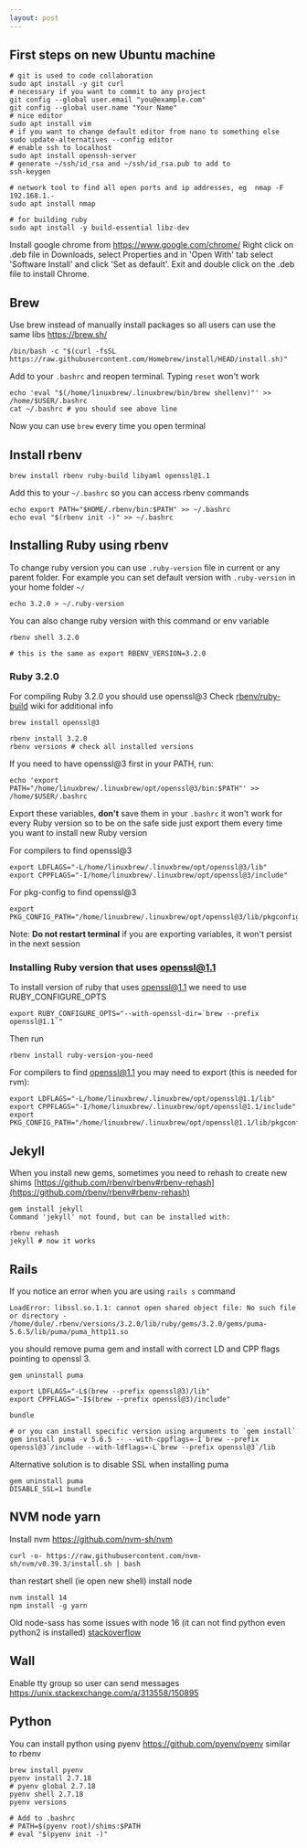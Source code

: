 ```yaml
---
layout: post
---
```



## First steps on new Ubuntu machine

```
# git is used to code collaboration
sudo apt install -y git curl
# necessary if you want to commit to any project
git config --global user.email "you@example.com"
git config --global user.name "Your Name"
# nice editor
sudo apt install vim
# if you want to change default editor from nano to something else
sudo update-alternatives --config editor
# enable ssh to localhost
sudo apt install openssh-server
# generate ~/ssh/id_rsa and ~/ssh/id_rsa.pub to add to
ssh-keygen

# network tool to find all open ports and ip addresses, eg  nmap -F 192.168.1.-
sudo apt install nmap

# for building ruby
sudo apt install -y build-essential libz-dev
```

Install google chrome from <https://www.google.com/chrome/>
Right click on .deb file in Downloads, select Properties and in 'Open With' tab select 'Software Install' and click 'Set as default'. Exit and double click on the .deb file to install Chrome.

## Brew

Use brew instead of manually install packages so all users can use the same libs
<https://brew.sh/>

```
/bin/bash -c "$(curl -fsSL https://raw.githubusercontent.com/Homebrew/install/HEAD/install.sh)"
```

Add to your `.bashrc` and reopen terminal. Typing `reset` won't work

```
echo 'eval "$(/home/linuxbrew/.linuxbrew/bin/brew shellenv)"' >> /home/$USER/.bashrc
cat ~/.bashrc # you should see above line
```
Now you can use `brew` every time you open terminal

## Install rbenv

```
brew install rbenv ruby-build libyaml openssl@1.1
```

Add this to your `~/.bashrc` so you can access rbenv commands

```
echo export PATH="$HOME/.rbenv/bin:$PATH" >> ~/.bashrc
echo eval "$(rbenv init -)" >> ~/.bashrc
```

## Installing Ruby using rbenv

To change ruby version you can use `.ruby-version` file in current or any parent
folder. For example you can set default version with `.ruby-version` in your
home folder `~/`
```
echo 3.2.0 > ~/.ruby-version
```

You can also change ruby version with this command or env variable
```
rbenv shell 3.2.0

# this is the same as export RBENV_VERSION=3.2.0
```

### Ruby 3.2.0

For compiling Ruby 3.2.0 you should use openssl@3
Check [rbenv/ruby-build](https://github.com/rbenv/ruby-build/wiki) wiki for additional info

```
brew install openssl@3

rbenv install 3.2.0
rbenv versions # check all installed versions
```

If you need to have openssl@3 first in your PATH, run:
```
echo 'export PATH="/home/linuxbrew/.linuxbrew/opt/openssl@3/bin:$PATH"' >> /home/$USER/.bashrc
```

Export these variables, **don't** save them in your `.bashrc` it won't work for every Ruby version so to be on the safe side just export them every time you want to install new Ruby version

For compilers to find openssl@3
```
export LDFLAGS="-L/home/linuxbrew/.linuxbrew/opt/openssl@3/lib"
export CPPFLAGS="-I/home/linuxbrew/.linuxbrew/opt/openssl@3/include"
```

For pkg-config to find openssl@3
```
export PKG_CONFIG_PATH="/home/linuxbrew/.linuxbrew/opt/openssl@3/lib/pkgconfig"
```

Note: **Do not restart terminal** if you are exporting variables, it won't persist in the next session

### Installing Ruby version that uses openssl@1.1

To install version of ruby that uses openssl@1.1 we need to use RUBY_CONFIGURE_OPTS

```
export RUBY_CONFIGURE_OPTS="--with-openssl-dir=`brew --prefix openssl@1.1`"
```

Then run
```
rbenv install ruby-version-you-need
```

For compilers to find openssl@1.1 you may need to export (this is needed for rvm):

```
export LDFLAGS="-L/home/linuxbrew/.linuxbrew/opt/openssl@1.1/lib"
export CPPFLAGS="-I/home/linuxbrew/.linuxbrew/opt/openssl@1.1/include"
export PKG_CONFIG_PATH="/home/linuxbrew/.linuxbrew/opt/openssl@1.1/lib/pkgconfig"
```

## Jekyll

When you install new gems, sometimes you need to rehash to create new shims
[https://github.com/rbenv/rbenv#rbenv-rehash](https://github.com/rbenv/rbenv#rbenv-rehash)

```
gem install jekyll
Command 'jekyll' not found, but can be installed with:

rbenv rehash
jekyll # now it works
```

## Rails

If you notice an error when you are using `rails s` command
```
LoadError: libssl.so.1.1: cannot open shared object file: No such file or directory - /home/dule/.rbenv/versions/3.2.0/lib/ruby/gems/3.2.0/gems/puma-5.6.5/lib/puma/puma_http11.so
```
you should remove puma gem and install with correct LD and CPP flags pointing to
openssl 3.
```
gem uninstall puma

export LDFLAGS="-L$(brew --prefix openssl@3)/lib"
export CPPFLAGS="-I$(brew --prefix openssl@3)/include"

bundle

# or you can install specific version using arguments to `gem install`
gem install puma -v 5.6.5 -- --with-cppflags=-I`brew --prefix openssl@3`/include --with-ldflags=-L`brew --prefix openssl@3`/lib
```

Alternative solution is to disable SSL when installing puma
```
gem uninstall puma
DISABLE_SSL=1 bundle
```

## NVM node yarn

Install nvm <https://github.com/nvm-sh/nvm>

```
curl -o- https://raw.githubusercontent.com/nvm-sh/nvm/v0.39.3/install.sh | bash
```
than restart shell (ie open new shell) install node
```
nvm install 14
npm install -g yarn
```

Old node-sass has some issues with node 16 (it can not find python even python2
is installed)
[stackoverflow](https://stackoverflow.com/questions/67241196/error-no-template-named-remove-cv-t-in-namespace-std-did-you-mean-remove)

## Wall

Enable tty group so user can send messages
<https://unix.stackexchange.com/a/313558/150895>

## Python

You can install python using pyenv https://github.com/pyenv/pyenv similar to
rbenv
```
brew install pyenv
pyenv install 2.7.18
# pyenv global 2.7.18
pyenv shell 2.7.18
pyenv versions

# Add to .bashrc
# PATH=$(pyenv root)/shims:$PATH
# eval "$(pyenv init -)"
```
